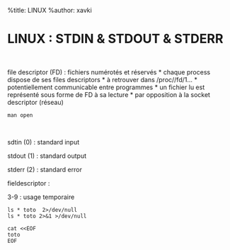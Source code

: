 %title: LINUX
%author: xavki


# LINUX : STDIN & STDOUT & STDERR


<br>

file descriptor (FD) : fichiers numérotés et réservés
		* chaque process dispose de ses files descriptors
		* à retrouver dans /proc/<pid>/fd/1...
		* potentiellement communicable entre programmes
		* un fichier lu est représenté sous forme de FD à sa lecture
		* par opposition à la socket descriptor (réseau)

```
man open
```

<br>

sdtin (0) : standard input

stdout (1) : standard output

stderr (2) : standard error

fieldescriptor :

3-9 : usage temporaire

```
ls * toto  2>/dev/null
ls * toto 2>&1 >/dev/null
```

```
cat <<EOF 
toto
EOF
```
